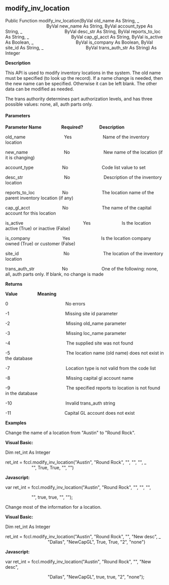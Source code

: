 modify_inv_location
---------------------

Public Function modify_inv_location(ByVal old_name As String, _
                                 ByVal new_name As String, ByVal account_type As String, _
                                 ByVal desc_str As String, ByVal reports_to_loc As String, _
                                 ByVal cap_gl_acct As String, ByVal is_active As Boolean, _
                                 ByVal is_company As Boolean, ByVal site_id As String, _
                                 ByVal trans_auth_str As String) As Integer

**Description**

This API is used to modify inventory locations in the system. The old name must be specified (to look up the record). If a name change is needed, then the new name can be specified. Otherwise it can be left blank. The other data can be modified as needed.

The trans authority determines part authorization levels, and has three possible values: none, all, auth parts only.

#### Parameters
**Parameter Name**                **Required?**             **Description**

old_name                               Yes                         Name of the inventory location

new_name                             No                           New name of the location (if it is changing)

account_type                       No                           Code list value to set

desc_str                                 No                           Description of the inventory location

reports_to_loc                      No                           The location name of the parent inventory location (if any)

cap_gl_acct                          No                           The name of the capital account for this location

is_active                                                Yes                         Is the location active (True) or inactive (False)

is_company                          Yes                         Is the location company owned (True) or customer (False)

site_id                                    No                           The location of the inventory location

trans_auth_str                      No                           One of the following: none, all, auth parts only. If blank, no change is made

**Returns**

**Value**                **Meaning**

0                                              No errors

-1                                             Missing site id parameter

-2                                             Missing old_name parameter

-3                                             Missing loc_name parameter

-4                                             The supplied site was not found

-5                                             The location name (old name) does not exist in the database

-7                                             Location type is not valid from the code list

-8                                             Missing capital gl account name

-9                                             The specified reports to location is not found in the database

-10                                           Invalid trans_auth string

-11                                           Capital GL account does not exist

**Examples**

 Change the name of a location from "Austin" to "Round Rock".

**Visual Basic:**

Dim ret_int As Integer

ret_int = fccl.modify_inv_location("Austin", "Round Rock", "", "", "", _
                     "", True, True, "", "")

**Javascript:**

var ret_int = fccl.modify_inv_location("Austin", "Round Rock", "", "", "",

                     "", true, true, "", "");

 Change most of the information for a location.

**Visual Basic:**

Dim ret_int As Integer

ret_int = fccl.modify_inv_location("Austin", "Round Rock", "", "New desc", _
                                  "Dallas", "NewCapGL", True, True, "2", "none")

**Javascript:**

var ret_int = fccl.modify_inv_location("Austin", "Round Rock", "", "New desc",

                                  "Dallas", "NewCapGL", true, true, "2", "none");